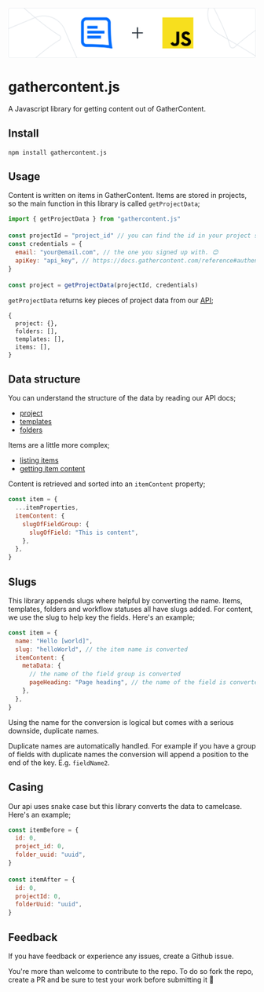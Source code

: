 !['GatherContent & JS working together'](public/gcjs.png)

# gathercontent.js

A Javascript library for getting content out of GatherContent.

## Install

```cli
npm install gathercontent.js
```

## Usage

Content is written on items in GatherContent. Items are stored in projects, so the main function in this library is called `getProjectData`;

```javascript
import { getProjectData } from "gathercontent.js"

const projectId = "project_id" // you can find the id in your project settings.
const credentials = {
  email: "your@email.com", // the one you signed up with. 😊
  apiKey: "api_key", // https://docs.gathercontent.com/reference#authentication 🔑
}

const project = getProjectData(projectId, credentials)
```

`getProjectData` returns key pieces of project data from our [API](https://docs.gathercontent.com/reference);

```
{
  project: {},
  folders: [],
  templates: [],
  items: [],
}
```

## Data structure

You can understand the structure of the data by reading our API docs;

- [project](https://docs.gathercontent.com/v0.5/reference#get-project-by-id)
- [templates](https://docs.gathercontent.com/reference#templates)
- [folders](https://docs.gathercontent.com/reference#folders)

Items are a little more complex;

- [listing items](https://docs.gathercontent.com/reference#listitems)
- [getting item content](https://docs.gathercontent.com/reference#getitem)

Content is retrieved and sorted into an `itemContent` property;

```javascript
const item = {
  ...itemProperties,
  itemContent: {
    slugOfFieldGroup: {
      slugOfField: "This is content",
    },
  },
}
```

## Slugs

This library appends slugs where helpful by converting the name. Items, templates, folders and workflow statuses all have slugs added. For content, we use the slug to help key the fields. Here's an example;

```javascript
const item = {
  name: "Hello [world]",
  slug: "helloWorld", // the item name is converted
  itemContent: {
    metaData: {
      // the name of the field group is converted
      pageHeading: "Page heading", // the name of the field is converted
    },
  },
}
```

Using the name for the conversion is logical but comes with a serious downside, duplicate names.

Duplicate names are automatically handled. For example if you have a group of fields with duplicate names the conversion will append a position to the end of the key. E.g. `fieldName2`.

## Casing

Our api uses snake case but this library converts the data to camelcase. Here's an example;

```javascript
const itemBefore = {
  id: 0,
  project_id: 0,
  folder_uuid: "uuid",
}

const itemAfter = {
  id: 0,
  projectId: 0,
  folderUuid: "uuid",
}
```

## Feedback

If you have feedback or experience any issues, create a Github issue.

You're more than welcome to contribute to the repo. To do so fork the repo, create a PR and be sure to test your work before submitting it 🙌

